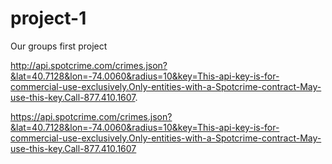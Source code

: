 # project-1
Our groups first project


http://api.spotcrime.com/crimes.json?&lat=40.7128&lon=-74.0060&radius=10&key=This-api-key-is-for-commercial-use-exclusively.Only-entities-with-a-Spotcrime-contract-May-use-this-key.Call-877.410.1607.

https://api.spotcrime.com/crimes.json?&lat=40.7128&lon=-74.0060&radius=10&key=This-api-key-is-for-commercial-use-exclusively.Only-entities-with-a-Spotcrime-contract-May-use-this-key.Call-877.410.1607